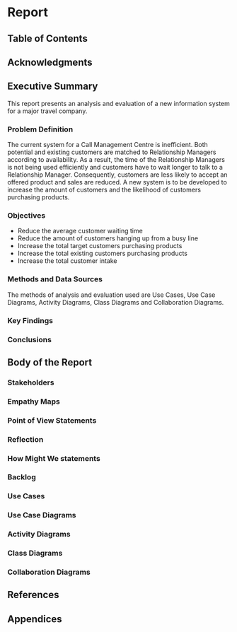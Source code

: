 # Report
## Table of Contents

## Acknowledgments

## Executive Summary
This report presents an analysis and evaluation of a new information system for a major travel company.

### Problem Definition
The current system for a Call Management Centre is inefficient. Both potential and existing customers are matched to Relationship Managers according to availability. As a result, the time of the Relationship Managers is not being used efficiently and customers have to wait longer to talk to a Relationship Manager. Consequently, customers are less likely to accept an offered product and sales are reduced. A new system is to be developed to increase the amount of customers and the likelihood of customers purchasing products.

### Objectives
- Reduce the average customer waiting time
- Reduce the amount of customers hanging up from a busy line
- Increase the total target customers purchasing products
- Increase the total existing customers purchasing products
- Increase the total customer intake

### Methods and Data Sources
The methods of analysis and evaluation used are Use Cases, Use Case Diagrams, Activity Diagrams, Class Diagrams and Collaboration Diagrams.

### Key Findings
### Conclusions

## Body of the Report
### Stakeholders
### Empathy Maps
### Point of View Statements
### Reflection
### How Might We statements
### Backlog
### Use Cases
### Use Case Diagrams
### Activity Diagrams
### Class Diagrams
### Collaboration Diagrams

## References

## Appendices
